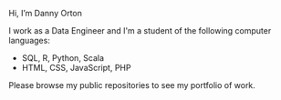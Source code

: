 Hi, I’m Danny Orton

I work as a Data Engineer and I'm a student of the following computer languages:

* SQL, R, Python, Scala
* HTML, CSS, JavaScript, PHP

Please browse my public repositories to see my portfolio of work.

<!---
dannyvorton/dannyvorton is a ✨ special ✨ repository because its `README.md` (this file) appears on your GitHub profile.
You can click the Preview link to take a look at your changes.
--->
